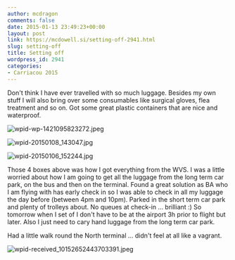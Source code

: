```yaml
---
author: mcdragon
comments: false
date: 2015-01-13 23:49:23+00:00
layout: post
link: https://mcdowell.si/setting-off-2941.html
slug: setting-off
title: Setting off
wordpress_id: 2941
categories:
- Carriacou 2015
---
```


Don't think I have ever travelled with so much luggage. Besides my own stuff I will also bring over some consumables like surgical gloves, flea treatment and so on. Got some great plastic containers that are nice and waterproof.

![wpid-wp-1421095823272.jpeg](https://mcdowell.si/wp-content/uploads/2015/01/wpid-wp-1421095823272-1.jpeg)

![wpid-20150108_143047.jpg](https://mcdowell.si/wp-content/uploads/2015/01/wpid-20150108_143047-1.jpg)

![wpid-20150106_152244.jpg](https://mcdowell.si/wp-content/uploads/2015/01/wpid-20150106_152244-1.jpg)

Those 4 boxes above was how I got everything from the WVS. I was a little worried about how I am going to get all the luggage from the long term car park, on the bus and then on the terminal. Found a great solution as BA who I am flying with has early check in so I was able to check in all my luggage the day before (between 4pm and 10pm). Parked in the short term car park and plenty of trolleys about. No queues at check-in ... brilliant :)
So tomorrow when I set of I don't have to be at the airport 3h prior to flight but later. Also I just need to cary hand luggage from the long term car park.

Had a little walk round the North terminal ... didn't feel at all like a vagrant.

![wpid-received_10152652443703391.jpeg](https://mcdowell.si/wp-content/uploads/2015/01/wpid-received_101526524437033913-1.jpeg)
